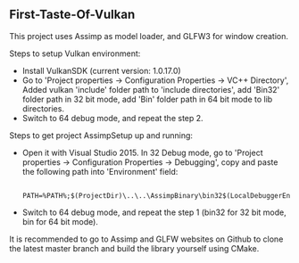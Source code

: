 ## First-Taste-Of-Vulkan

This project uses Assimp as model loader, and GLFW3 for window creation.

Steps to setup Vulkan environment:
* Install VulkanSDK (current version: 1.0.17.0)
* Go to 'Project properties -> Configuration Properties -> VC++ Directory', Added vulkan 'include' folder path to 'include directories', add 'Bin32' folder path in 32 bit mode, add 'Bin' folder path in 64 bit mode to lib directories.
* Switch to 64 debug mode, and repeat the step 2.


Steps to get project AssimpSetup up and running:
* Open it with Visual Studio 2015. In 32 Debug mode, go to 'Project properties -> Configuration Properties -> Debugging', copy and paste the following path into 'Environment' field:

            PATH=%PATH%;$(ProjectDir)\..\..\AssimpBinary\bin32$(LocalDebuggerEnvironment)

* Switch to 64 debug mode, and repeat the step 1 (bin32 for 32 bit mode, bin for 64 bit mode).

It is recommended to go to Assimp and GLFW websites on Github to clone the latest master branch and build the library yourself using CMake.
